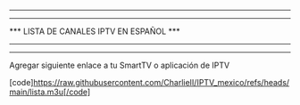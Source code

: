 *************************************************************************************
*************************************************************************************
***                        LISTA DE CANALES IPTV EN ESPAÑOL                       ***
*************************************************************************************
*************************************************************************************

Agregar siguiente enlace a tu SmartTV o aplicación de IPTV

[code]https://raw.githubusercontent.com/CharlieII/IPTV_mexico/refs/heads/main/lista.m3u[/code]
